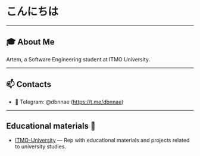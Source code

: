 # こんにちは

---

## 🎓 About Me

Artem, a Software Engineering student at ITMO University.

---

## 📫 Contacts

- 💬 Telegram: @dbnnae (https://t.me/dbnnae)

---

## Еducational materials 🏢

- [ITMO-University](https://github.com/dbnnae-major/ITMO-University) — Rep with educational materials and projects related to university studies.
